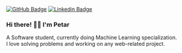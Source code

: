 [![GitHub Badge](https://img.shields.io/badge/GitHub-100000?style=flat-square&logo=github&logoColor=white)](https://github.com/pepsm) [![Linkedin Badge](https://img.shields.io/badge/LinkedIn-0077B5?style=flat-square&logo=linkedin&logoColor=white)](https://linkedin.com/in/petar-mihaylov)

### Hi there! 👋🏻 I'm Petar

A Software student, currently doing Machine Learning specialization. </br>
I love solving problems and working on any web-related project.

<!-- <p align="left">
  <img src="https://github-readme-stats.vercel.app/api?username=pepsm&show_icons=true&icon_color=343434&text_color=343434&title_color=110000" alt="pepsm" />
</p>
-->
